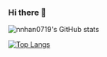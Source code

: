### Hi there 👋

<!--
**nnhan0719/nnhan0719** is a ✨ _special_ ✨ repository because its `README.md` (this file) appears on your GitHub profile.

Here are some ideas to get you started:

- 🔭 I’m currently working on ...
- 🌱 I’m currently learning ...
- 👯 I’m looking to collaborate on ...
- 🤔 I’m looking for help with ...
- 💬 Ask me about ...
- 📫 How to reach me: ...
- 😄 Pronouns: ...
- ⚡ Fun fact: ...
-->

![nnhan0719's GitHub stats](https://github-readme-stats.vercel.app/api?username=nnhan0719&show_icons=true&theme=tokyonight)

[![Top Langs](https://github-readme-stats.vercel.app/api/top-langs/?username=BigCat3997&layout=compact&theme=vision-friendly-dark)](https://github.com/anuraghazra/github-readme-stats)
